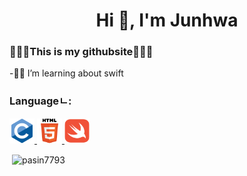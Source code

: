 
  <h1 align="center">Hi 👋, I'm Junhwa</h1>
  <h3>👨🏻‍💻This is my githubsite👨🏻‍💻</h3>

   -🧑🏻 I’m learning about swift

<h3 align="left">Languageㄴ:</h3>
<p align="left"> <a href="https://www.cprogramming.com/" target="_blank"> <img src="https://raw.githubusercontent.com/devicons/devicon/master/icons/c/c-original.svg" alt="c" width="40" height="40"/> </a> <a href="https://www.w3.org/html/" target="_blank"> <img src="https://raw.githubusercontent.com/devicons/devicon/master/icons/html5/html5-original-wordmark.svg" alt="html5" width="40" height="40"/> </a> <a href="https://developer.apple.com/swift/" target="_blank"> <img src="https://raw.githubusercontent.com/devicons/devicon/master/icons/swift/swift-original.svg" alt="swift" width="40" height="40"/> </a> </p>

<p>&nbsp;<img align="center" src="https://github-readme-stats.vercel.app/api?username=pasin7793&show_icons=true&theme=shades-of-purple&locale=en" alt="pasin7793" /></p>


